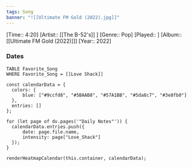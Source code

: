 ```yaml
---
tags: Song  
banner: "![[Ultimate FM Gold (2022).jpg]]"
---
```

[Time:: 4:20]
[Artist:: [[The B-52's]] ]
[Genre:: Pop]
[Played:: ]
[Album:: [[Ultimate FM Gold (2022)]]]
[Year:: 2022]
### Dates
````dataview
TABLE Favorite_Song
WHERE Favorite_Song = [[Love Shack]]
````
  ```dataviewjs
const calendarData = { 
	colors: { 
		blue: ["#9ccfd8", "#5BAAB8", "#57A1BB", "#5da8c7", "#3e8fb0"] 
	}, 
	entries: [] 
}; 

for (let page of dv.pages('"Daily Notes"')) { 
	calendarData.entries.push({ 
		date: page.file.name, 
		intensity: page["Love_Shack"]
	}); 
} 

renderHeatmapCalendar(this.container, calendarData);
```
